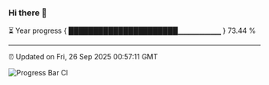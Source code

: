 ### Hi there 👋

⏳ Year progress { ██████████████████████▁▁▁▁▁▁▁▁ } 73.44 %

---

⏰ Updated on Fri, 26 Sep 2025 00:57:11 GMT

![Progress Bar CI](https://github.com/code-lakshay/GitHub-Actions-Demo/workflows/Progress%20Bar%20CI/badge.svg)
